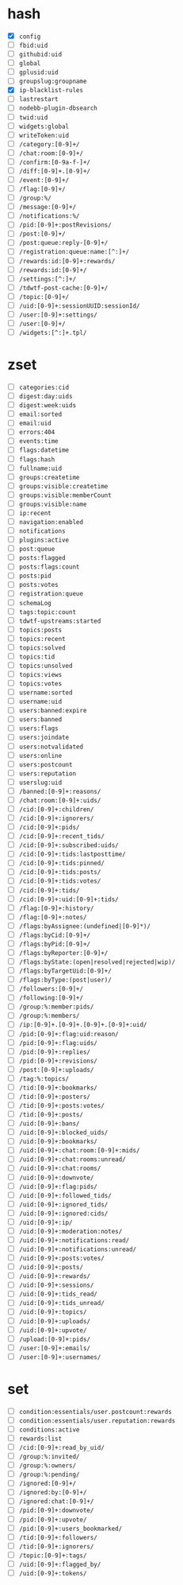 # hash

- [X] `config`
- [ ] `fbid:uid`
- [ ] `githubid:uid`
- [ ] `global`
- [ ] `gplusid:uid`
- [ ] `groupslug:groupname`
- [X] `ip-blacklist-rules`
- [ ] `lastrestart`
- [ ] `nodebb-plugin-dbsearch`
- [ ] `twid:uid`
- [ ] `widgets:global`
- [ ] `writeToken:uid`
- [ ] `/category:[0-9]+/`
- [ ] `/chat:room:[0-9]+/`
- [ ] `/confirm:[0-9a-f-]+/`
- [ ] `/diff:[0-9]+.[0-9]+/`
- [ ] `/event:[0-9]+/`
- [ ] `/flag:[0-9]+/`
- [ ] `/group:%/`
- [ ] `/message:[0-9]+/`
- [ ] `/notifications:%/`
- [ ] `/pid:[0-9]+:postRevisions/`
- [ ] `/post:[0-9]+/`
- [ ] `/post:queue:reply-[0-9]+/`
- [ ] `/registration:queue:name:[^:]+/`
- [ ] `/rewards:id:[0-9]+:rewards/`
- [ ] `/rewards:id:[0-9]+/`
- [ ] `/settings:[^:]+/`
- [ ] `/tdwtf-post-cache:[0-9]+/`
- [ ] `/topic:[0-9]+/`
- [ ] `/uid:[0-9]+:sessionUUID:sessionId/`
- [ ] `/user:[0-9]+:settings/`
- [ ] `/user:[0-9]+/`
- [ ] `/widgets:[^:]+.tpl/`

# zset

- [ ] `categories:cid`
- [ ] `digest:day:uids`
- [ ] `digest:week:uids`
- [ ] `email:sorted`
- [ ] `email:uid`
- [ ] `errors:404`
- [ ] `events:time`
- [ ] `flags:datetime`
- [ ] `flags:hash`
- [ ] `fullname:uid`
- [ ] `groups:createtime`
- [ ] `groups:visible:createtime`
- [ ] `groups:visible:memberCount`
- [ ] `groups:visible:name`
- [ ] `ip:recent`
- [ ] `navigation:enabled`
- [ ] `notifications`
- [ ] `plugins:active`
- [ ] `post:queue`
- [ ] `posts:flagged`
- [ ] `posts:flags:count`
- [ ] `posts:pid`
- [ ] `posts:votes`
- [ ] `registration:queue`
- [ ] `schemaLog`
- [ ] `tags:topic:count`
- [ ] `tdwtf-upstreams:started`
- [ ] `topics:posts`
- [ ] `topics:recent`
- [ ] `topics:solved`
- [ ] `topics:tid`
- [ ] `topics:unsolved`
- [ ] `topics:views`
- [ ] `topics:votes`
- [ ] `username:sorted`
- [ ] `username:uid`
- [ ] `users:banned:expire`
- [ ] `users:banned`
- [ ] `users:flags`
- [ ] `users:joindate`
- [ ] `users:notvalidated`
- [ ] `users:online`
- [ ] `users:postcount`
- [ ] `users:reputation`
- [ ] `userslug:uid`
- [ ] `/banned:[0-9]+:reasons/`
- [ ] `/chat:room:[0-9]+:uids/`
- [ ] `/cid:[0-9]+:children/`
- [ ] `/cid:[0-9]+:ignorers/`
- [ ] `/cid:[0-9]+:pids/`
- [ ] `/cid:[0-9]+:recent_tids/`
- [ ] `/cid:[0-9]+:subscribed:uids/`
- [ ] `/cid:[0-9]+:tids:lastposttime/`
- [ ] `/cid:[0-9]+:tids:pinned/`
- [ ] `/cid:[0-9]+:tids:posts/`
- [ ] `/cid:[0-9]+:tids:votes/`
- [ ] `/cid:[0-9]+:tids/`
- [ ] `/cid:[0-9]+:uid:[0-9]+:tids/`
- [ ] `/flag:[0-9]+:history/`
- [ ] `/flag:[0-9]+:notes/`
- [ ] `/flags:byAssignee:(undefined|[0-9]*)/`
- [ ] `/flags:byCid:[0-9]+/`
- [ ] `/flags:byPid:[0-9]+/`
- [ ] `/flags:byReporter:[0-9]+/`
- [ ] `/flags:byState:(open|resolved|rejected|wip)/`
- [ ] `/flags:byTargetUid:[0-9]+/`
- [ ] `/flags:byType:(post|user)/`
- [ ] `/followers:[0-9]+/`
- [ ] `/following:[0-9]+/`
- [ ] `/group:%:member:pids/`
- [ ] `/group:%:members/`
- [ ] `/ip:[0-9]+.[0-9]+.[0-9]+.[0-9]+:uid/`
- [ ] `/pid:[0-9]+:flag:uid:reason/`
- [ ] `/pid:[0-9]+:flag:uids/`
- [ ] `/pid:[0-9]+:replies/`
- [ ] `/pid:[0-9]+:revisions/`
- [ ] `/post:[0-9]+:uploads/`
- [ ] `/tag:%:topics/`
- [ ] `/tid:[0-9]+:bookmarks/`
- [ ] `/tid:[0-9]+:posters/`
- [ ] `/tid:[0-9]+:posts:votes/`
- [ ] `/tid:[0-9]+:posts/`
- [ ] `/uid:[0-9]+:bans/`
- [ ] `/uid:[0-9]+:blocked_uids/`
- [ ] `/uid:[0-9]+:bookmarks/`
- [ ] `/uid:[0-9]+:chat:room:[0-9]+:mids/`
- [ ] `/uid:[0-9]+:chat:rooms:unread/`
- [ ] `/uid:[0-9]+:chat:rooms/`
- [ ] `/uid:[0-9]+:downvote/`
- [ ] `/uid:[0-9]+:flag:pids/`
- [ ] `/uid:[0-9]+:followed_tids/`
- [ ] `/uid:[0-9]+:ignored_tids/`
- [ ] `/uid:[0-9]+:ignored:cids/`
- [ ] `/uid:[0-9]+:ip/`
- [ ] `/uid:[0-9]+:moderation:notes/`
- [ ] `/uid:[0-9]+:notifications:read/`
- [ ] `/uid:[0-9]+:notifications:unread/`
- [ ] `/uid:[0-9]+:posts:votes/`
- [ ] `/uid:[0-9]+:posts/`
- [ ] `/uid:[0-9]+:rewards/`
- [ ] `/uid:[0-9]+:sessions/`
- [ ] `/uid:[0-9]+:tids_read/`
- [ ] `/uid:[0-9]+:tids_unread/`
- [ ] `/uid:[0-9]+:topics/`
- [ ] `/uid:[0-9]+:uploads/`
- [ ] `/uid:[0-9]+:upvote/`
- [ ] `/upload:[0-9]+:pids/`
- [ ] `/user:[0-9]+:emails/`
- [ ] `/user:[0-9]+:usernames/`

# set

- [ ] `condition:essentials/user.postcount:rewards`
- [ ] `condition:essentials/user.reputation:rewards`
- [ ] `conditions:active`
- [ ] `rewards:list`
- [ ] `/cid:[0-9]+:read_by_uid/`
- [ ] `/group:%:invited/`
- [ ] `/group:%:owners/`
- [ ] `/group:%:pending/`
- [ ] `/ignored:[0-9]+/`
- [ ] `/ignored:by:[0-9]+/`
- [ ] `/ignored:chat:[0-9]+/`
- [ ] `/pid:[0-9]+:downvote/`
- [ ] `/pid:[0-9]+:upvote/`
- [ ] `/pid:[0-9]+:users_bookmarked/`
- [ ] `/tid:[0-9]+:followers/`
- [ ] `/tid:[0-9]+:ignorers/`
- [ ] `/topic:[0-9]+:tags/`
- [ ] `/uid:[0-9]+:flagged_by/`
- [ ] `/uid:[0-9]+:tokens/`

